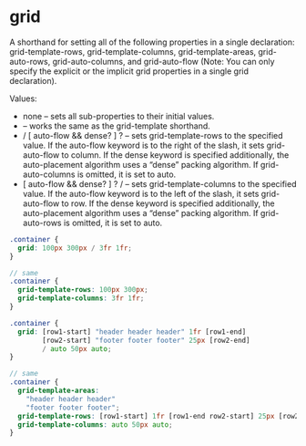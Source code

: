 # grid

A shorthand for setting all of the following properties in a single declaration: grid-template-rows, grid-template-columns, grid-template-areas, grid-auto-rows, grid-auto-columns, and grid-auto-flow (Note: You can only specify the explicit or the implicit grid properties in a single grid declaration).

Values:
- none – sets all sub-properties to their initial values.
- <grid-template> – works the same as the grid-template shorthand.
- <grid-template-rows> / [ auto-flow && dense? ] <grid-auto-columns>? – sets grid-template-rows to the specified value. If the auto-flow keyword is to the right of the slash, it sets grid-auto-flow to column. If the dense keyword is specified additionally, the auto-placement algorithm uses a “dense” packing algorithm. If grid-auto-columns is omitted, it is set to auto.
- [ auto-flow && dense? ] <grid-auto-rows>? / <grid-template-columns> – sets grid-template-columns to the specified value. If the auto-flow keyword is to the left of the slash, it sets grid-auto-flow to row. If the dense keyword is specified additionally, the auto-placement algorithm uses a “dense” packing algorithm. If grid-auto-rows is omitted, it is set to auto.

```scss
.container {
  grid: 100px 300px / 3fr 1fr;
}

// same
.container {
  grid-template-rows: 100px 300px;
  grid-template-columns: 3fr 1fr;
}

.container {
  grid: [row1-start] "header header header" 1fr [row1-end]
        [row2-start] "footer footer footer" 25px [row2-end]
        / auto 50px auto;
}

// same 
.container {
  grid-template-areas: 
    "header header header"
    "footer footer footer";
  grid-template-rows: [row1-start] 1fr [row1-end row2-start] 25px [row2-end];
  grid-template-columns: auto 50px auto;    
}
```
